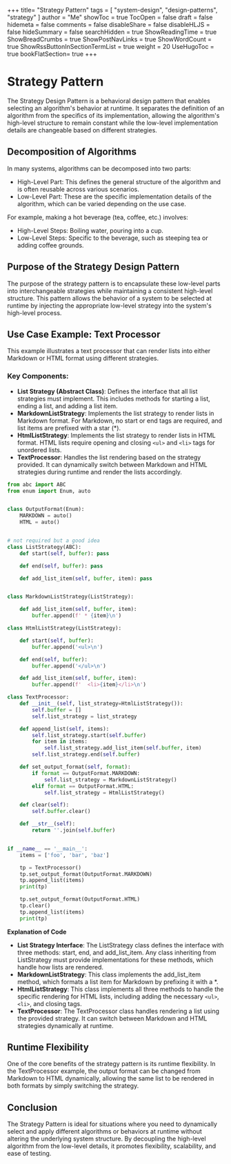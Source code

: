 +++
title= "Strategy Pattern"
tags = [ "system-design",  "design-patterns", "strategy" ]
author = "Me"
showToc = true
TocOpen = false
draft = false
hidemeta = false
comments = false
disableShare = false
disableHLJS = false
hideSummary = false
searchHidden = true
ShowReadingTime = true
ShowBreadCrumbs = true
ShowPostNavLinks = true
ShowWordCount = true
ShowRssButtonInSectionTermList = true
weight = 20
UseHugoToc = true
bookFlatSection= true
+++

# Strategy Pattern
The Strategy Design Pattern is a behavioral design pattern that enables selecting an algorithm's behavior at runtime. It separates the definition of an algorithm from the specifics of its implementation, allowing the algorithm's high-level structure to remain constant while the low-level implementation details are changeable based on different strategies.

## Decomposition of Algorithms
In many systems, algorithms can be decomposed into two parts:

- High-Level Part: This defines the general structure of the algorithm and is often reusable across various scenarios.
- Low-Level Part: These are the specific implementation details of the algorithm, which can be varied depending on the use case.

For example, making a hot beverage (tea, coffee, etc.) involves:

- High-Level Steps: Boiling water, pouring into a cup.
- Low-Level Steps: Specific to the beverage, such as steeping tea or adding coffee grounds.

## Purpose of the Strategy Design Pattern
The purpose of the strategy pattern is to encapsulate these low-level parts into interchangeable strategies while maintaining a consistent high-level structure. This pattern allows the behavior of a system to be selected at runtime by injecting the appropriate low-level strategy into the system's high-level process.

## Use Case Example: Text Processor
This example illustrates a text processor that can render lists into either Markdown or HTML format using different strategies.

### Key Components:
- **List Strategy (Abstract Class)**: Defines the interface that all list strategies must implement. This includes methods for starting a list, ending a list, and adding a list item.
- **MarkdownListStrategy**: Implements the list strategy to render lists in Markdown format. For Markdown, no start or end tags are required, and list items are prefixed with a star (*).
- **HtmlListStrategy**: Implements the list strategy to render lists in HTML format. HTML lists require opening and closing `<ul>` and `<li>` tags for unordered lists.
- **TextProcessor**: Handles the list rendering based on the strategy provided. It can dynamically switch between Markdown and HTML strategies during runtime and render the lists accordingly.

```python
from abc import ABC
from enum import Enum, auto


class OutputFormat(Enum):
    MARKDOWN = auto()
    HTML = auto()


# not required but a good idea
class ListStrategy(ABC):
    def start(self, buffer): pass

    def end(self, buffer): pass

    def add_list_item(self, buffer, item): pass


class MarkdownListStrategy(ListStrategy):

    def add_list_item(self, buffer, item):
        buffer.append(f' * {item}\n')

class HtmlListStrategy(ListStrategy):

    def start(self, buffer):
        buffer.append('<ul>\n')

    def end(self, buffer):
        buffer.append('</ul>\n')

    def add_list_item(self, buffer, item):
        buffer.append(f'  <li>{item}</li>\n')

class TextProcessor:
    def __init__(self, list_strategy=HtmlListStrategy()):
        self.buffer = []
        self.list_strategy = list_strategy

    def append_list(self, items):
        self.list_strategy.start(self.buffer)
        for item in items:
            self.list_strategy.add_list_item(self.buffer, item)
        self.list_strategy.end(self.buffer)

    def set_output_format(self, format):
        if format == OutputFormat.MARKDOWN:
            self.list_strategy = MarkdownListStrategy()
        elif format == OutputFormat.HTML:
            self.list_strategy = HtmlListStrategy()

    def clear(self):
        self.buffer.clear()

    def __str__(self):
        return ''.join(self.buffer)


if __name__ == '__main__':
    items = ['foo', 'bar', 'baz']

    tp = TextProcessor()
    tp.set_output_format(OutputFormat.MARKDOWN)
    tp.append_list(items)
    print(tp)

    tp.set_output_format(OutputFormat.HTML)
    tp.clear()
    tp.append_list(items)
    print(tp)
```
**Explanation of Code**
- **List Strategy Interface**: The ListStrategy class defines the interface with three methods: start, end, and add_list_item. Any class inheriting from ListStrategy must provide implementations for these methods, which handle how lists are rendered.
- **MarkdownListStrategy**: This class implements the add_list_item method, which formats a list item for Markdown by prefixing it with a *.
- **HtmlListStrategy**: This class implements all three methods to handle the specific rendering for HTML lists, including adding the necessary `<ul>`, `<li>`, and closing tags.
- **TextProcessor**: The TextProcessor class handles rendering a list using the provided strategy. It can switch between Markdown and HTML strategies dynamically at runtime.

## Runtime Flexibility
One of the core benefits of the strategy pattern is its runtime flexibility. In the TextProcessor example, the output format can be changed from Markdown to HTML dynamically, allowing the same list to be rendered in both formats by simply switching the strategy.

## Conclusion
The Strategy Pattern is ideal for situations where you need to dynamically select and apply different algorithms or behaviors at runtime without altering the underlying system structure. By decoupling the high-level algorithm from the low-level details, it promotes flexibility, scalability, and ease of testing.